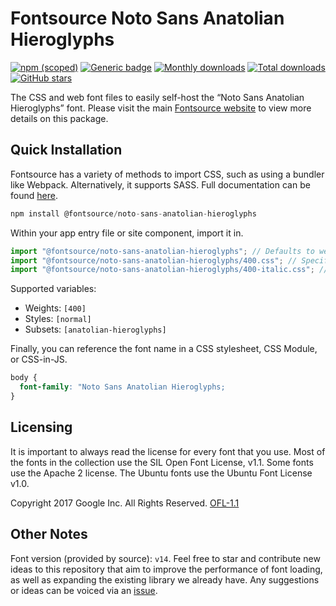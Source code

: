 # Fontsource Noto Sans Anatolian Hieroglyphs

[![npm (scoped)](https://img.shields.io/npm/v/@fontsource/noto-sans-anatolian-hieroglyphs?color=brightgreen)](https://www.npmjs.com/package/@fontsource/noto-sans-anatolian-hieroglyphs) [![Generic badge](https://img.shields.io/badge/fontsource-passing-brightgreen)](https://github.com/fontsource/fontsource) [![Monthly downloads](https://badgen.net/npm/dm/@fontsource/noto-sans-anatolian-hieroglyphs)](https://github.com/fontsource/fontsource) [![Total downloads](https://badgen.net/npm/dt/@fontsource/noto-sans-anatolian-hieroglyphs)](https://github.com/fontsource/fontsource) [![GitHub stars](https://img.shields.io/github/stars/fontsource/fontsource.svg?style=social&label=Star)](https://github.com/fontsource/fontsource/stargazers)

The CSS and web font files to easily self-host the “Noto Sans Anatolian Hieroglyphs” font. Please visit the main [Fontsource website](https://fontsource.org/fonts/noto-sans-anatolian-hieroglyphs) to view more details on this package.

## Quick Installation

Fontsource has a variety of methods to import CSS, such as using a bundler like Webpack. Alternatively, it supports SASS. Full documentation can be found [here](https://fontsource.org/docs/getting-started/introduction).

```javascript
npm install @fontsource/noto-sans-anatolian-hieroglyphs
```

Within your app entry file or site component, import it in.

```javascript
import "@fontsource/noto-sans-anatolian-hieroglyphs"; // Defaults to weight 400
import "@fontsource/noto-sans-anatolian-hieroglyphs/400.css"; // Specify weight
import "@fontsource/noto-sans-anatolian-hieroglyphs/400-italic.css"; // Specify weight and style

```

Supported variables:
- Weights: `[400]`
- Styles: `[normal]`
- Subsets: `[anatolian-hieroglyphs]`

Finally, you can reference the font name in a CSS stylesheet, CSS Module, or CSS-in-JS.

```css
body {
  font-family: "Noto Sans Anatolian Hieroglyphs;
}
```

## Licensing
It is important to always read the license for every font that you use.
Most of the fonts in the collection use the SIL Open Font License, v1.1. Some fonts use the Apache 2 license. The Ubuntu fonts use the Ubuntu Font License v1.0.

Copyright 2017 Google Inc. All Rights Reserved.
[OFL-1.1](http://scripts.sil.org/OFL)

## Other Notes
Font version (provided by source): `v14`.
Feel free to star and contribute new ideas to this repository that aim to improve the performance of font loading, as well as expanding the existing library we already have. Any suggestions or ideas can be voiced via an [issue](https://github.com/fontsource/fontsource/issues).
